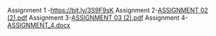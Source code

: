 Assignment 1 -https://bit.ly/3S9F9sK
Assignment 2-[ASSIGNMENT 02 (2).pdf](https://github.com/IBM-EPBL/IBM-Project-11000-1659251744/files/9776716/ASSIGNMENT.02.2.pdf)
Assignment 3-[ASSIGNMENT 03 (2).pdf](https://github.com/IBM-EPBL/IBM-Project-11000-1659251744/files/9776733/ASSIGNMENT.03.2.pdf)
Assignment 4-[ASSIGNMENT_4.docx](https://github.com/IBM-EPBL/IBM-Project-11000-1659251744/files/9953422/ASSIGNMENT_4.docx)

